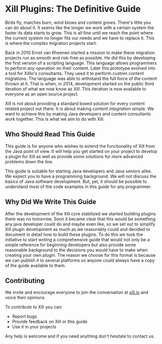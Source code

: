 
# Xill Plugins: The Definitive Guide

Birds fly, matches burn, wind blows and content grows. There's little you can do about it. It seems like the longer we work with a certain system the faster its data starts to grow. This is all fine until we reach the point where the current system no longer fits our needs and we have to replace it. This is where the complex migration projects start.

Back in 2010 Ernst van Rheenen started a mission to make these migration projects run as smooth and risk-free as possible. He did this by developing the first version of a scripting language. This language allows programmers to perform any operation on their content. Later this prototype evolved into a tool for Xillio's consultants. They used it to perform custom content migrations. The language was able to withstand the full force of the content thrown at it. That is when, in 2014, development started on the public third iteration of what we now know as *Xill*. This iteration is now available to everyone as an open source project.

Xill is not about providing a standard boxed solution for every content related project out there. It is about making *content integration* simple. We want to achieve this by making Java developers and content consultants work together. This is what we aim to do with Xill.

## Who Should Read This Guide

This guide is for anyone who wishes to extend the functionality of Xill from the Java point of view. It will help you get started on your project to develop a plugin for Xill as well as provide some solutions for more advanced problems down the line.

This guide is suitable for starting Java developers and Java seniors alike. We expect you to have a programming background. We will not discuss the basics of Java software development. But, yet, it should be possible to understand most of the code examples in this guide for any programmer.

## Why Did We Write This Guide

After the development of the Xill core stabilized we started building plugins there was no tomorrow. Soon it became clear that this would be something any java developer could do and maybe even like, so we set out to simplify Xill plugin development as much as we reasonably could and decided to document in detail how to build these plugins. To do this we took the initiative to start writing a comprehensive guide that would not only be a simple reference for beginning developers but also provide some reasonable background to the decisions you would have to make when creating your own plugin.
The reason we choose for this format is because we can publish it to several platforms so anyone could always have a copy of the guide available to them.

## Contributing

We invite and encourage everyone to join the conversation at [xill.io](http://xill.io) and voice their opinions. 

To contribute to Xill you can:

* Report bugs
* Provide feedback on Xill or this guide
* Use it in your projects

Any help is welcome and if you need anything don't hesitate to contact us.
